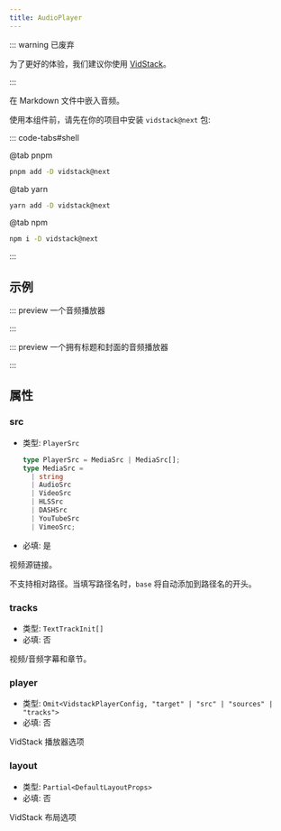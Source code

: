 ```yaml
---
title: AudioPlayer
---
```


::: warning 已废弃

为了更好的体验，我们建议你使用 [VidStack](./vid-stack.md)。

:::

在 Markdown 文件中嵌入音频。

使用本组件前，请先在你的项目中安装 `vidstack@next` 包:

::: code-tabs#shell

@tab pnpm

```bash
pnpm add -D vidstack@next
```

@tab yarn

```bash
yarn add -D vidstack@next
```

@tab npm

```bash
npm i -D vidstack@next
```

:::

<!-- more -->

## 示例

<!-- #region demo -->

::: preview 一个音频播放器

<AudioPlayer src="//theme-hope-assets.vuejs.press/files/sample.mp3" />

:::

::: preview 一个拥有标题和封面的音频播放器

<AudioPlayer
  src="//theme-hope-assets.vuejs.press/files/sample.mp3"
  title="A Sample Audio"
  poster="//theme-hope-assets.vuejs.press/logo.svg"
/>

:::

<!-- #endregion demo -->

## 属性

### src

- 类型: `PlayerSrc`

  ```ts
  type PlayerSrc = MediaSrc | MediaSrc[];
  type MediaSrc =
    | string
    | AudioSrc
    | VideoSrc
    | HLSSrc
    | DASHSrc
    | YouTubeSrc
    | VimeoSrc;
  ```

- 必填: 是

视频源链接。

不支持相对路径。当填写路径名时，`base` 将自动添加到路径名的开头。

### tracks

- 类型: `TextTrackInit[]`
- 必填: 否

视频/音频字幕和章节。

### player

- 类型: `Omit<VidstackPlayerConfig, "target" | "src" | "sources" | "tracks">`
- 必填: 否

VidStack 播放器选项

### layout

- 类型: `Partial<DefaultLayoutProps>`
- 必填: 否

VidStack 布局选项
